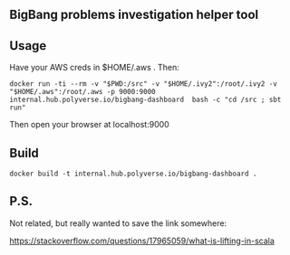 BigBang problems investigation helper tool
------------------------------------------


Usage
-----

Have your AWS creds in $HOME/.aws . Then:

```
docker run -ti --rm -v "$PWD:/src" -v "$HOME/.ivy2":/root/.ivy2 -v "$HOME/.aws":/root/.aws -p 9000:9000 internal.hub.polyverse.io/bigbang-dashboard  bash -c "cd /src ; sbt run"
```


Then open your browser at localhost:9000

Build
-----

```
docker build -t internal.hub.polyverse.io/bigbang-dashboard .
```


P.S.
----



Not related, but really wanted to save the link somewhere:

https://stackoverflow.com/questions/17965059/what-is-lifting-in-scala
